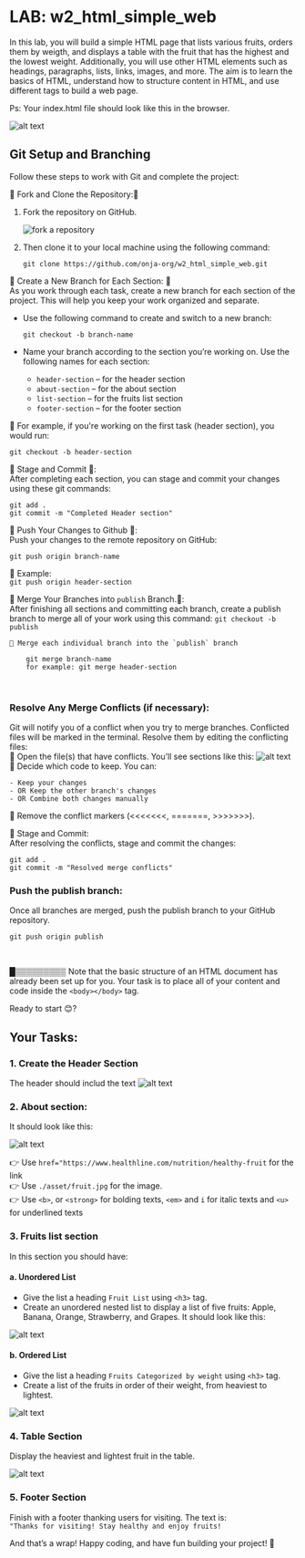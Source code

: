 # LAB: w2_html_simple_web
In this lab, you will build a simple HTML page that lists various fruits, orders them by weigth, and displays a table with the fruit that has the highest and the lowest weight. Additionally, you will use other HTML elements such as headings, paragraphs, lists, links, images, and more. The aim is to learn the basics of HTML, understand how to structure content in HTML, and use different tags to build a web page.

Ps: Your index.html file should look like this in the browser.<br>

![alt text](asset/image-3.png)

## Git Setup and Branching
Follow these steps to work with Git and complete the project:

🌟 Fork and Clone the Repository:🌟
1. Fork the repository on GitHub.

   ![fork a repository](asset/fork.gif)

2. Then clone it to your local machine using the following command: 

    `git clone https://github.com/onja-org/w2_html_simple_web.git` 

🌟 Create a New Branch for Each Section: 🌟<br>
As you work through each task, create a new branch for each section of the project. This will help you keep your work organized and separate.
- Use the following command to create and switch to a new branch:

    `git checkout -b branch-name`

- Name your branch according to the section you’re working on. Use the following names for each section:
    - `header-section` – for the header section
    - `about-section` – for the about section
    - `list-section` – for the fruits list section
    - `footer-section` – for the footer section


🔷 For example, if you're working on the first task (header section), you would run: <br>

    git checkout -b header-section

🌟 Stage and Commit 🌟: <br>
After completing each section, you can stage and commit your changes using these git commands:

    git add .
    git commit -m "Completed Header section"

🌟 Push Your Changes to Github 🌟:<br>
Push your changes to the remote repository on GitHub:

    git push origin branch-name

🔷 Example: <br>`git push origin header-section`

🌟 Merge Your Branches into `publish` Branch.🌟:<br>
After finishing all sections and committing each branch, create a publish branch to merge all of your work using this command: `git checkout -b publish`

    🔸 Merge each individual branch into the `publish` branch

        git merge branch-name
        for example: git merge header-section
<br>

###  Resolve Any Merge Conflicts (if necessary):<br>
 Git will notify you of a conflict when you try to merge branches. Conflicted files will be marked in the terminal. Resolve them by editing the conflicting files:<br>
🔸 Open the file(s) that have conflicts. You’ll see sections like this:
![alt text](asset/image-9.png)
🔸 Decide which code to keep. You can:

    - Keep your changes
    - OR Keep the other branch's changes
    - OR Combine both changes manually

🔸 Remove the conflict markers (<<<<<<<, =======, >>>>>>>). 

🔸 Stage and Commit:<br>
 After resolving the conflicts, stage and commit the changes:

    git add .
    git commit -m "Resolved merge conflicts"

### Push the publish branch:
Once all branches are merged, push the publish branch to your GitHub repository.

    git push origin publish


<br>

█▒▒▒▒▒▒▒▒▒ Note that the basic structure of an HTML document has already been set up for you. Your task is to place all of your content and code inside the `<body></body>` tag.

Ready to start 😊?

## Your Tasks:
### 1. Create the Header Section 
The header should includ the text
![alt text](asset/image-4.png)

### 2. About section:
It should look like this:

![alt text](asset/image-2.png)

👉 Use `href="https://www.healthline.com/nutrition/healthy-fruit` for the link<br>
👉 Use `./asset/fruit.jpg` for the image.<br>
👉 Use `<b>`, or `<strong>` for bolding texts, `<em>` and `i` for italic texts and `<u>` for underlined texts

### 3. Fruits list section
In this section you should have: 

#### a. Unordered List
- Give the list a heading `Fruit List` using `<h3>` tag.
- Create an unordered nested list to display a list of five fruits: Apple, Banana, Orange, Strawberry, and Grapes.
It should look like this: 

![alt text](asset/image-5.png)

#### b. Ordered List
- Give the list a heading `Fruits Categorized by weight` using `<h3>` tag.
- Create a list of the fruits in order of their weight, from heaviest to lightest.

![alt text](asset/image-6.png)

### 4. Table Section
Display the heaviest and lightest fruit in the table.

![alt text](asset/image.png)

### 5. Footer Section
Finish with a footer thanking users for visiting.
The text is:<br>
 `"Thanks for visiting! Stay healthy and enjoy fruits!`


And that’s a wrap! Happy coding, and have fun building your project! 🚀


